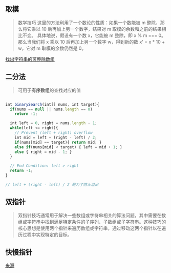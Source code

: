 
## 取模

> 数学技巧
这里的方法利用了一个数论的性质：如果一个数能被 m 整除，那么将它乘以 10 后再加上另一个数字，结果对 m 取模的余数和之前的结果相比不变。
具体地说，假设有一个数 x，它能被 m 整除，即 x % m === 0。那么当我们将 x 乘以 10 后再加上另一个数字 w，得到新的数 x' = x * 10 + w，它对 m 取模的余数仍然是 0。

[找出字符串的可整除数组](https://leetcode.cn/problems/find-the-divisibility-array-of-a-string/description/?envType=daily-question&envId=2024-03-07)

## 二分法
>
> 可用于**有序数组**的查找对应的值

```javascript

int binarySearch(int[] nums, int target){
  if(nums == null || nums.length == 0)
    return -1;

  int left = 0, right = nums.length - 1;
  while(left <= right){
    // Prevent (left + right) overflow
    int mid = left + (right - left) / 2;
    if(nums[mid] == target){ return mid; }
    else if(nums[mid] < target) { left = mid + 1; }
    else { right = mid - 1; }
  }

  // End Condition: left > right
  return -1;
}

// left + (right - left) / 2 是为了防止溢出
```

## 双指针
>
> 双指针技巧通常用于解决一些数组或字符串相关的算法问题，其中需要在数组或字符串中找到满足特定条件的子序列、子数组或子字符串。这种技巧的核心思想是使用两个指针来遍历数组或字符串，通过移动这两个指针以在遍历过程中实现特定的目标。

## 快慢指针

[来源](https://leetcode.cn/leetbook/read/array-and-string/cv3bv/)


##